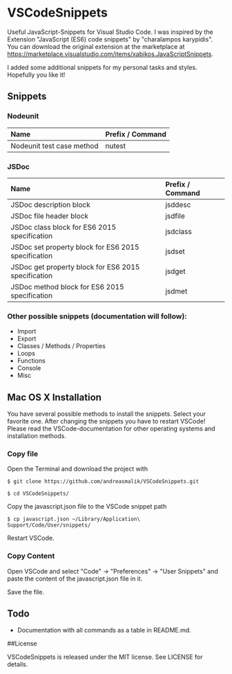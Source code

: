 # VSCodeSnippets

Useful JavaScript-Snippets for Visual Studio Code. I was inspired by the Extension "JavaScript (ES6) code snippets" 
by "charalampos karypidis". You can download the original extension at the marketplace at 
https://marketplace.visualstudio.com/items/xabikos.JavaScriptSnippets. 

I added some additional snippets for my personal tasks and styles. Hopefully you like it!


## Snippets

### Nodeunit

| Name  							| Prefix / Command	| 
| :------------ 					|:----------------- |
| Nodeunit test case method      	| nutest 			|


### JSDoc

| Name  												| Prefix / Command	| 
| :------------ 										|:----------------- |
| JSDoc description block      							| jsddesc 			|
| JSDoc file header block      							| jsdfile 			|
| JSDoc class block for ES6 2015 specification     		| jsdclass 			|
| JSDoc set property block for ES6 2015 specification  	| jsdset 			|
| JSDoc get property block for ES6 2015 specification   | jsdget 			|
| JSDoc method block for ES6 2015 specification   		| jsdmet 			|


### Other possible snippets (documentation will follow):

* Import
* Export 
* Classes / Methods / Properties
* Loops
* Functions
* Console
* Misc


## Mac OS X Installation

You have several possible methods to install the snippets. Select your favorite one. 
After changing the snippets you have to restart VSCode! Please read the VSCode-documentation
for other operating systems and installation methods.

### Copy file

Open the Terminal and download the project with

```
$ git clone https://github.com/andreasmalik/VSCodeSnippets.git

$ cd VSCodeSnippets/
```

Copy the javascript.json file to the VSCode snippet path

```
$ cp javascript.json ~/Library/Application\ Support/Code/User/snippets/
```

Restart VSCode.

### Copy Content 

Open VSCode and select "Code" -> "Preferences" -> "User Snippets" and paste the content of the javascript.json file in it.

Save the file.


## Todo

* Documentation with all commands as a table in README.md.


##License

VSCodeSnippets is released under the MIT license. See LICENSE for details.